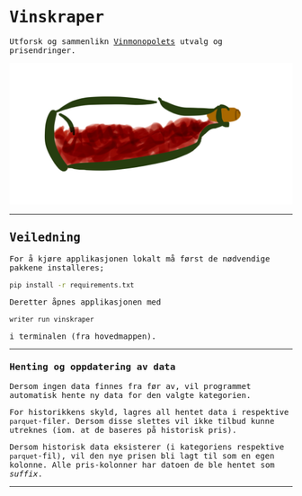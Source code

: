 <body style="font-family:monospace;">

# Vinskraper

Utforsk og sammenlikn [Vinmonopolets](https://www.vinmonopolet.no) utvalg og prisendringer.

![Vinskraper](./vinskraper.jpg)

---

## Veiledning

For å kjøre applikasjonen lokalt må først de nødvendige pakkene installeres;

```bash
pip install -r requirements.txt
```

Deretter åpnes applikasjonen med

```bash
writer run vinskraper
```

i terminalen (fra hovedmappen).

---

### Henting og oppdatering av data

Dersom ingen data finnes fra før av, vil programmet automatisk hente ny data for den valgte 
kategorien. 

For historikkens skyld, lagres all hentet data i respektive `parquet`-filer. Dersom disse 
slettes vil ikke tilbud kunne utreknes (iom. at de baseres på historisk pris).

Dersom historisk data eksisterer (i kategoriens respektive `parquet`-fil), vil den nye prisen 
bli lagt til som en egen kolonne. Alle pris-kolonner har datoen de ble hentet som _suffix_.

---

</body>